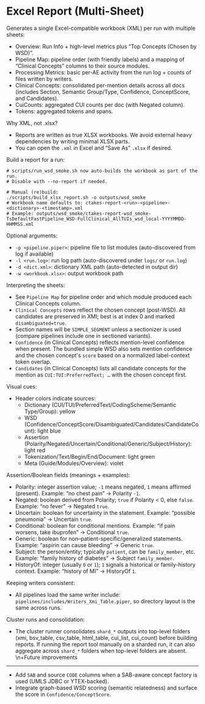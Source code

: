# Excel Report (Multi-Sheet)

Generates a single Excel-compatible workbook (XML) per run with multiple sheets:
- Overview: Run Info + high-level metrics plus “Top Concepts (Chosen by WSD)”.
- Pipeline Map: pipeline order (with friendly labels) and a mapping of “Clinical Concepts” columns to their source modules.
- Processing Metrics: basic per-AE activity from the run log + counts of files written by writers.
- Clinical Concepts: consolidated per-mention details across all docs (includes Section, Semantic Group/Type, Confidence, ConceptScore, and Candidates).
- CuiCounts: aggregated CUI counts per doc (with Negated column).
- Tokens: aggregated tokens and spans.

Why XML, not .xlsx?
- Reports are written as true XLSX workbooks. We avoid external heavy dependencies by writing minimal XLSX parts.
- You can open the `.xml` in Excel and “Save As” `.xlsx` if desired.

Build a report for a run:

```
# scripts/run_wsd_smoke.sh now auto-builds the workbook as part of the run.
# Disable with --no-report if needed.

# Manual (re)build:
./scripts/build_xlsx_report.sh -o outputs/wsd_smoke
# Workbook name defaults to: ctakes-report-<run>-<pipeline>-<dictionary>-<timestamp>.xml
# Example: outputs/wsd_smoke/ctakes-report-wsd_smoke-TsDefaultFastPipeline_WSD-FullClinical_AllTUIs_wsd_local-YYYYMMDD-HHMMSS.xml
```

Optional arguments:
- `-p <pipeline.piper>`: pipeline file to list modules (auto-discovered from log if available)
- `-l <run.log>`: run log path (auto-discovered under `logs/` or `run.log`)
- `-d <dict.xml>`: dictionary XML path (auto-detected in output dir)
- `-w <workbook.xlsx>`: output workbook path

Interpreting the sheets:
- See `Pipeline Map` for pipeline order and which module produced each Clinical Concepts column.
- `Clinical Concepts` rows reflect the chosen concept (post-WSD). All candidates are preserved in XMI; best is at index 0 and marked `disambiguated=true`.
- Section names will be `SIMPLE_SEGMENT` unless a sectionizer is used (compare pipelines include one in sectioned variants).
- `Confidence` (in Clinical Concepts) reflects mention-level confidence when present. The bundled simple WSD also sets
  mention confidence and the chosen concept's `score` based on a normalized label-context token overlap.
- `Candidates` (in Clinical Concepts) lists all candidate concepts for the mention as `CUI:TUI:PreferredText; …` with the chosen concept first.

Visual cues:
- Header colors indicate sources:
  - Dictionary (CUI/TUI/PreferredText/CodingScheme/Semantic Type/Group): yellow
  - WSD (Confidence/ConceptScore/Disambiguated/Candidates/CandidateCount): light blue
  - Assertion (Polarity/Negated/Uncertain/Conditional/Generic/Subject/History): light red
  - Tokenization/Text/Begin/End/Document: light green
  - Meta (Guide/Modules/Overview): violet

Assertion/Boolean fields (meanings + examples):
- Polarity: integer assertion value; `-1` means negated, `1` means affirmed (present). Example: “no chest pain” → Polarity `-1`.
- Negated: boolean derived from Polarity; `true` if Polarity < 0, else `false`. Example: “no fever” → Negated `true`.
- Uncertain: boolean for uncertainty in the statement. Example: “possible pneumonia” → Uncertain `true`.
- Conditional: boolean for conditional mentions. Example: “if pain worsens, take ibuprofen” → Conditional `true`.
- Generic: boolean for non–patient-specific/generalized statements. Example: “aspirin can cause bleeding” → Generic `true`.
- Subject: the person/entity; typically `patient`, can be `family_member`, etc. Example: “family history of diabetes” → Subject `family_member`.
- HistoryOf: integer (usually `0` or `1`); `1` signals a historical or family-history context. Example: “history of MI” → HistoryOf `1`.

Keeping writers consistent:
- All pipelines load the same writer include: `pipelines/includes/Writers_Xmi_Table.piper`, so directory layout is the same across runs.

Cluster runs and consolidation:
- The cluster runner consolidates `shard_*` outputs into top-level folders (xmi, bsv_table, csv_table, html_table, cui_list, cui_count) before building reports. If running the report tool manually on a sharded run, it can also aggregate across `shard_*` folders when top-level folders are absent.
\n+Future improvements
-------------------
- Add `SAB` and source `CODE` columns when a SAB-aware concept factory is used (UMLS JDBC or YTEX-backed).
- Integrate graph-based WSD scoring (semantic relatedness) and surface the score in `Confidence/ConceptScore`.
